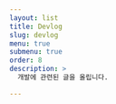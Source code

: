 ```yaml
---
layout: list
title: Devlog
slug: devlog
menu: true
submenu: true
order: 8
description: >
  개발에 관련된 글을 올립니다.

---
```


